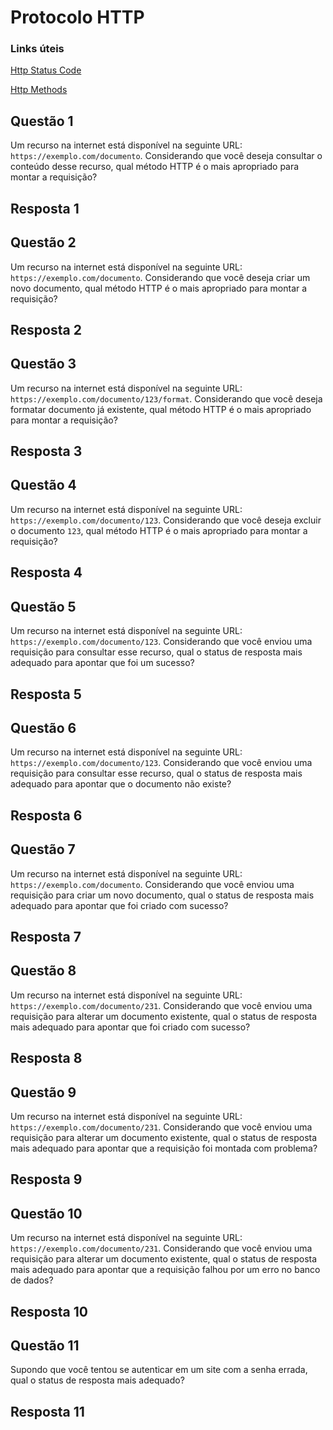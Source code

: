 # Protocolo HTTP

### Links úteis

[Http Status Code](https://developer.mozilla.org/pt-BR/docs/Web/HTTP/Status)

[Http Methods](https://developer.mozilla.org/pt-BR/docs/Web/HTTP/Methods)

## Questão 1

Um recurso na internet está disponível na seguinte URL: `https://exemplo.com/documento`. Considerando que você deseja consultar o conteúdo desse recurso, qual método HTTP é o mais apropriado para montar a requisição?

## Resposta 1

<!--Responda aqui-->

## Questão 2

Um recurso na internet está disponível na seguinte URL: `https://exemplo.com/documento`. Considerando que você deseja criar um novo documento, qual método HTTP é o mais apropriado para montar a requisição?

## Resposta 2

<!--Responda aqui-->

## Questão 3

Um recurso na internet está disponível na seguinte URL: `https://exemplo.com/documento/123/format`. Considerando que você deseja formatar documento já existente, qual método HTTP é o mais apropriado para montar a requisição?

## Resposta 3

<!--Responda aqui-->

## Questão 4

Um recurso na internet está disponível na seguinte URL: `https://exemplo.com/documento/123`. Considerando que você deseja excluir o documento `123`, qual método HTTP é o mais apropriado para montar a requisição?

## Resposta 4

<!--Responda aqui-->

## Questão 5

Um recurso na internet está disponível na seguinte URL: `https://exemplo.com/documento/123`. Considerando que você enviou uma requisição para consultar esse recurso, qual o status de resposta mais adequado para apontar que foi um sucesso?

## Resposta 5

<!--Responda aqui-->

## Questão 6

Um recurso na internet está disponível na seguinte URL: `https://exemplo.com/documento/123`. Considerando que você enviou uma requisição para consultar esse recurso, qual o status de resposta mais adequado para apontar que o documento não existe?

## Resposta 6

<!--Responda aqui-->

## Questão 7

Um recurso na internet está disponível na seguinte URL: `https://exemplo.com/documento`. Considerando que você enviou uma requisição para criar um novo documento, qual o status de resposta mais adequado para apontar que foi criado com sucesso?

## Resposta 7

<!--Responda aqui-->

## Questão 8

Um recurso na internet está disponível na seguinte URL: `https://exemplo.com/documento/231`. Considerando que você enviou uma requisição para alterar um documento existente, qual o status de resposta mais adequado para apontar que foi criado com sucesso?

## Resposta 8

<!--Responda aqui-->

## Questão 9

Um recurso na internet está disponível na seguinte URL: `https://exemplo.com/documento/231`. Considerando que você enviou uma requisição para alterar um documento existente, qual o status de resposta mais adequado para apontar que a requisição foi montada com problema?

## Resposta 9

<!--Responda aqui-->

## Questão 10

Um recurso na internet está disponível na seguinte URL: `https://exemplo.com/documento/231`. Considerando que você enviou uma requisição para alterar um documento existente, qual o status de resposta mais adequado para apontar que a requisição falhou por um erro no banco de dados?

## Resposta 10

<!--Responda aqui-->

## Questão 11

Supondo que você tentou se autenticar em um site com a senha errada, qual o status de resposta mais adequado?

## Resposta 11

<!--Responda aqui-->
